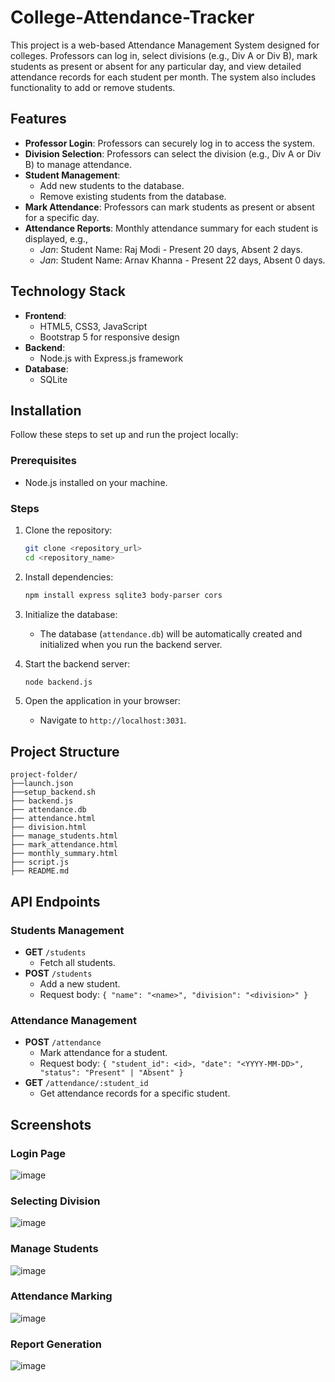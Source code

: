 # College-Attendance-Tracker

This project is a web-based Attendance Management System designed for colleges. Professors can log in, select divisions (e.g., Div A or Div B), mark students as present or absent for any particular day, and view detailed attendance records for each student per month. The system also includes functionality to add or remove students.

## Features

- **Professor Login**: Professors can securely log in to access the system.
- **Division Selection**: Professors can select the division (e.g., Div A or Div B) to manage attendance.
- **Student Management**:
  - Add new students to the database.
  - Remove existing students from the database.
- **Mark Attendance**: Professors can mark students as present or absent for a specific day.
- **Attendance Reports**: Monthly attendance summary for each student is displayed, e.g.,
  - *Jan*: Student Name: Raj Modi - Present 20 days, Absent 2 days.
  - *Jan*: Student Name: Arnav Khanna - Present 22 days, Absent 0 days.

## Technology Stack

- **Frontend**:
  - HTML5, CSS3, JavaScript
  - Bootstrap 5 for responsive design
- **Backend**:
  - Node.js with Express.js framework
- **Database**:
  - SQLite

## Installation

Follow these steps to set up and run the project locally:

### Prerequisites
- Node.js installed on your machine.

### Steps

1. Clone the repository:
   ```bash
   git clone <repository_url>
   cd <repository_name>
   ```

2. Install dependencies:
   ```bash
   npm install express sqlite3 body-parser cors
   ```

3. Initialize the database:
   - The database (`attendance.db`) will be automatically created and initialized when you run the backend server.

4. Start the backend server:
   ```bash
   node backend.js
   ```

5. Open the application in your browser:
   - Navigate to `http://localhost:3031`.

## Project Structure


```
project-folder/
├──launch.json
├──setup_backend.sh
├── backend.js        
├── attendance.db     
├── attendance.html
├── division.html
├── manage_students.html
├── mark_attendance.html
├── monthly_summary.html       
├── script.js       
├── README.md        
```

## API Endpoints

### Students Management
- **GET** `/students`
  - Fetch all students.
- **POST** `/students`
  - Add a new student.
  - Request body: `{ "name": "<name>", "division": "<division>" }`

### Attendance Management
- **POST** `/attendance`
  - Mark attendance for a student.
  - Request body: `{ "student_id": <id>, "date": "<YYYY-MM-DD>", "status": "Present" | "Absent" }`
- **GET** `/attendance/:student_id`
  - Get attendance records for a specific student.

## Screenshots

### Login Page
![image](https://github.com/user-attachments/assets/21ed9696-0f47-4fdc-aa07-3876230881fe)

### Selecting Division
![image](https://github.com/user-attachments/assets/8ba8a62f-cafe-4750-adae-dace2eaa0596)

### Manage Students
![image](https://github.com/user-attachments/assets/44694a8a-eb41-41be-b314-089421454be9)

### Attendance Marking
![image](https://github.com/user-attachments/assets/18b0f947-6241-4bef-863d-19a23834e3dc)

### Report Generation
![image](https://github.com/user-attachments/assets/825c8021-1bd1-44b8-bc88-7efbb572b468)



